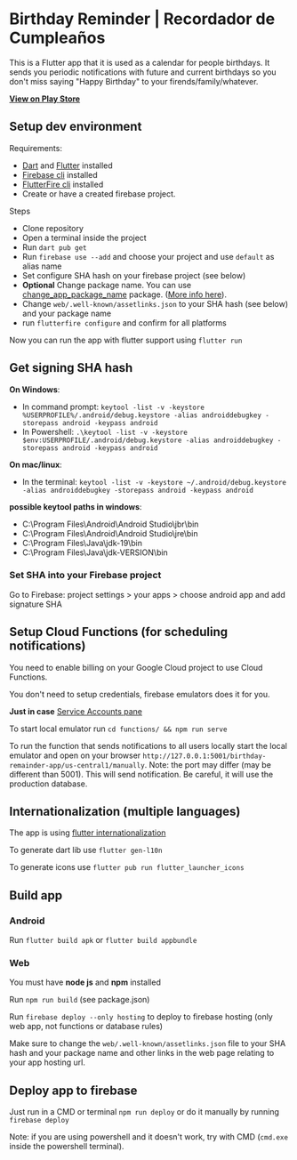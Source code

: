 # Birthday Reminder | Recordador de Cumpleaños

This is a Flutter app that it is used as a calendar for people birthdays.
It sends you periodic notifications with future and current birthdays so you don't miss
saying "Happy Birthday" to your firends/family/whatever.

[**View on Play Store**](https://play.google.com/store/apps/details?id=net.tomascichero.birthdayremainder)

## Setup dev environment

Requirements:

- [Dart](https://dart.dev/) and [Flutter](https://flutter.dev/) installed
- [Firebase cli](https://firebase.google.com/docs/cli) installed
- [FlutterFire cli](https://firebase.google.com/docs/flutter/setup?platform=android) installed
- Create or have a created firebase project.

Steps

- Clone repository
- Open a terminal inside the project
- Run `dart pub get`
- Run `firebase use --add` and choose your project and use `default` as alias name
- Set configure SHA hash on your firebase project (see below)
- **Optional** Change package name. You can use [change_app_package_name](https://pub.dev/packages/change_app_package_name) package. ([More info here](https://stackoverflow.com/questions/51534616/how-to-change-package-name-in-flutter)).
- Change `web/.well-known/assetlinks.json` to your SHA hash (see below) and your package name 
- run `flutterfire configure` and confirm for all platforms

Now you can run the app with flutter support using `flutter run`

## Get signing SHA hash

**On Windows**:

- In command prompt: `keytool -list -v -keystore %USERPROFILE%/.android/debug.keystore -alias androiddebugkey -storepass android -keypass android`
- In Powershell: `.\keytool -list -v -keystore $env:USERPROFILE/.android/debug.keystore -alias androiddebugkey -storepass android -keypass android`

**On mac/linux**:

- In the terminal: `keytool -list -v -keystore ~/.android/debug.keystore -alias androiddebugkey -storepass android -keypass android`

**possible keytool paths in windows**:

- C:\Program Files\Android\Android Studio\jbr\bin
- C:\Program Files\Android\Android Studio\jre\bin
- C:\Program Files\Java\jdk-19\bin
- C:\Program Files\Java\jdk-VERSION\bin

### Set SHA into your Firebase project

Go to Firebase: project settings > your apps > choose android app and add signature SHA

## Setup Cloud Functions (for scheduling notifications)

You need to enable billing on your Google Cloud project to use Cloud Functions.

You don't need to setup credentials, firebase emulators does it for you.

**Just in case** [Service Accounts pane](https://console.cloud.google.com/iam-admin/serviceaccounts)

To start local emulator run `cd functions/ && npm run serve`

To run the function that sends notifications to all users locally start the local emulator and open on your browser `http://127.0.0.1:5001/birthday-remainder-app/us-central1/manually`. Note: the port may differ (may be different than 5001). This will send notification. Be careful, it will use the production database.

## Internationalization (multiple languages)

The app is using [flutter internationalization](https://docs.flutter.dev/development/accessibility-and-localization/internationalization)

To generate dart lib use `flutter gen-l10n`

To generate icons use `flutter pub run flutter_launcher_icons`

## Build app

### Android

Run `flutter build apk` or `flutter build appbundle`

### Web

You must have **node js** and **npm** installed

Run `npm run build` (see package.json)

Run `firebase deploy --only hosting` to deploy to firebase hosting (only web app, not functions or database rules)

Make sure to change the `web/.well-known/assetlinks.json` file to your SHA hash and your package name and other links in the web page relating to your app hosting url.

## Deploy app to firebase

Just run in a CMD or terminal `npm run deploy` or do it manually by running `firebase deploy`

Note: if you are using powershell and it doesn't work, try with CMD (`cmd.exe` inside the powershell terminal).
